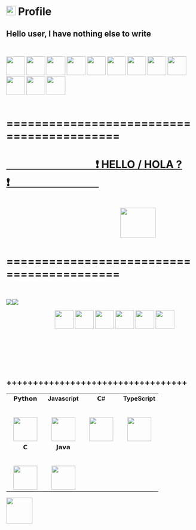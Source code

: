 # <img width="25" height="25" src="https://emojipedia-us.s3.dualstack.us-west-1.amazonaws.com/thumbs/160/emojidex/59/large-red-circle_1f534.png" /> Profile
## **Hello user, I have nothing else to write**
<br>

<code><a href="#" target="_blank"><img height="50" src="https://emoji.discord.st/emojis/12f7ae8e-54e9-4e0a-a247-f62ee670e8a5.gif"></a></code>
<code><a href="#" target="_blank"><img height="50" src="https://pa1.narvii.com/7238/6816864269b6a35b622fbf1e0fd07dc7311565fer1-375-300_hq.gif"></a></code>
<code><a href="#" target="_blank"><img height="50" src="https://emoji.discord.st/emojis/12f7ae8e-54e9-4e0a-a247-f62ee670e8a5.gif"></a></code>
<code><a href="#" target="_blank"><img height="50" src="https://emoji.discord.st/emojis/12f7ae8e-54e9-4e0a-a247-f62ee670e8a5.gif"></a></code>
<code><a href="#" target="_blank"><img height="50" src="https://pa1.narvii.com/7238/6816864269b6a35b622fbf1e0fd07dc7311565fer1-375-300_hq.gif"></a></code>
<code><a href="#" target="_blank"><img height="50" src="https://emoji.discord.st/emojis/12f7ae8e-54e9-4e0a-a247-f62ee670e8a5.gif"></a></code>
<code><a href="#" target="_blank"><img height="50" src="https://emoji.discord.st/emojis/12f7ae8e-54e9-4e0a-a247-f62ee670e8a5.gif"></a></code>
<code><a href="#" target="_blank"><img height="50" src="https://pa1.narvii.com/7238/6816864269b6a35b622fbf1e0fd07dc7311565fer1-375-300_hq.gif"></a></code>
<code><a href="#" target="_blank"><img height="50" src="https://emoji.discord.st/emojis/12f7ae8e-54e9-4e0a-a247-f62ee670e8a5.gif"></a></code>
<code><a href="#" target="_blank"><img height="50" src="https://emoji.discord.st/emojis/12f7ae8e-54e9-4e0a-a247-f62ee670e8a5.gif"></a></code>
<code><a href="#" target="_blank"><img height="50" src="https://pa1.narvii.com/7238/6816864269b6a35b622fbf1e0fd07dc7311565fer1-375-300_hq.gif"></a></code>
<code><a href="#" target="_blank"><img height="50" src="https://emoji.discord.st/emojis/12f7ae8e-54e9-4e0a-a247-f62ee670e8a5.gif"></a></code>
<br>
<br>

# ==========================================
# <a href="https://pnrtscr.com/gz5n0s">&nbsp;&nbsp;&nbsp;&nbsp;&nbsp;&nbsp;&nbsp;&nbsp;&nbsp;&nbsp;&nbsp;&nbsp;&nbsp;&nbsp;&nbsp;&nbsp;&nbsp;&nbsp;&nbsp;&nbsp;&nbsp;&nbsp;&nbsp;&nbsp;&nbsp;&nbsp;&nbsp;&nbsp;&nbsp;&nbsp;&nbsp;&nbsp;&nbsp;&nbsp;&nbsp;&nbsp;❗ HELLO / HOLA ? ❗&nbsp;&nbsp;&nbsp;&nbsp;&nbsp;&nbsp;&nbsp;&nbsp;&nbsp;&nbsp;&nbsp;&nbsp;&nbsp;&nbsp;&nbsp;&nbsp;&nbsp;&nbsp;&nbsp;&nbsp;&nbsp;&nbsp;&nbsp;&nbsp;&nbsp;&nbsp;&nbsp;&nbsp;&nbsp;&nbsp;&nbsp;&nbsp;&nbsp;&nbsp;&nbsp;&nbsp;</a>
# <p>&nbsp;&nbsp;&nbsp;&nbsp;&nbsp;&nbsp;&nbsp;&nbsp;&nbsp;&nbsp;&nbsp;&nbsp;&nbsp;&nbsp;&nbsp;&nbsp;&nbsp;&nbsp;&nbsp;&nbsp;&nbsp;&nbsp;&nbsp;&nbsp;&nbsp;&nbsp;&nbsp;&nbsp;&nbsp;&nbsp;&nbsp;&nbsp;&nbsp;&nbsp;&nbsp;&nbsp;&nbsp;&nbsp;&nbsp;&nbsp;&nbsp;&nbsp;&nbsp;&nbsp;&nbsp;&nbsp;<a href="#"><img width="95" height="80" src="https://gifimage.net/wp-content/uploads/2017/08/transparent-anime-gif-13.gif" /></a></p>
# ==========================================

<br>

<img src="https://cdn2.scratch.mit.edu/get_image/gallery/279661_200x130.png?v=1384064073.0"/><img src="https://cdn2.scratch.mit.edu/get_image/gallery/279661_200x130.png?v=1384064073.0"/>

<span>&nbsp;&nbsp;&nbsp;&nbsp;&nbsp;&nbsp;&nbsp;&nbsp;&nbsp;&nbsp;&nbsp;&nbsp;&nbsp;&nbsp;&nbsp;&nbsp;&nbsp;&nbsp;&nbsp;&nbsp;&nbsp;&nbsp;&nbsp;&nbsp;&nbsp;&nbsp;&nbsp;&nbsp;&nbsp;&nbsp;&nbsp;&nbsp;</span>
<code><a href="#"><img height="50" src="https://24.media.tumblr.com/df774b7fe6934b7749f6c686b94aced7/tumblr_mndp9xPVWO1r3japgo1_500.gif" /></a></code>
<code><a href="https://www.python.org/" target="_blank"><img height="50" src="https://www.vectorlogo.zone/logos/python/python-ar21.svg"></a></code>
<code><a href="https://www.linux.org/" target="_blank"><img height="50" src="https://www.vectorlogo.zone/logos/linux/linux-ar21.svg"></a></code>
<code><a href="https://www.javascript.com/" target="_blank"><img height="50" src="https://www.vectorlogo.zone/logos/javascript/javascript-ar21.svg"></a></code>
<code><a href="https://www.djangoproject.com/" target="_blank"><img height="50" src="https://www.vectorlogo.zone/logos/djangoproject/djangoproject-ar21.svg"></a></code>
<code><a href="#"><img height="50" src="https://24.media.tumblr.com/df774b7fe6934b7749f6c686b94aced7/tumblr_mndp9xPVWO1r3japgo1_500.gif" /></a></code>



<br><br><br>
<br>
<br>

  ## ++++++++++++++++++++++++++++++++++

<table>
  <tbody>
    <tr valign="top">
      <td width="25%" align="center">
        <span>𝗣𝘆𝘁𝗵𝗼𝗻</span><br><br><br>
        <img height="64px" src="https://cdn.svgporn.com/logos/python.svg">
      </td>
      <td width="25%" align="center">
        <span><strong>Javascript</strong></span><br><br><br>
        <img height="64px" src="https://cdn.svgporn.com/logos/javascript.svg">
      </td>
      <td width="25%" align="center">
        <span>𝗖#</span><br><br><br>
        <img height="64px" src="https://cdn.svgporn.com/logos/c-sharp.svg">
      </td>
      <td width="25%" align="center">
        <span><strong>TypeScript</strong></span><br><br><br>
        <img height="64px" src="https://cdn.svgporn.com/logos/typescript.svg">
      </td>
    </tr>
     <tr valign="top">
       <td width="25%" align="center">
        <span>𝗖</span><br><br><br>
        <img height="64px" src="https://cdn.svgporn.com/logos/c.svg">
      </td>
       <td width="25%" align="center">
        <span>𝗝𝗮𝘃𝗮</span><br><br><br>
        <img height="64px" src="https://cdn.svgporn.com/logos/java.svg">
      </td>
    </tr>
  </tbody>
</table>

<img height="70" src="https://backgroundcheckall.com/wp-content/uploads/2018/10/anime-gif-no-background.gif" />
<!---
ChronoLux616/ChronoLux616 is a ✨ special ✨ repository because its `README.md` (this file) appears on your GitHub profile.
You can click the Preview link to take a look at your changes.
--->

